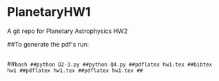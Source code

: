 # PlanetaryHW1
A git repo for Planetary Astrophysics HW2

##To generate the pdf's run:
##
##```bash
##python Q2-3.py
##python Q4.py
##pdflatex hw1.tex
##bibtex hw1
##pdflatex hw1.tex
##pdflatex hw1.tex
##```
